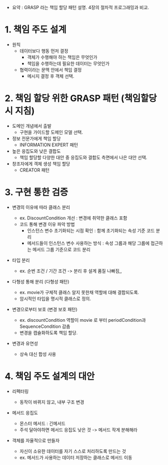 * 요약 : GRASP 라는 책임 할당 패턴 설명. 4장의 절차적 프로그래밍과 비교.

# 1. 책임 주도 설계
* 원칙
	* 데이터보다 행동 먼저 결정
		* 객체가 수행해야 하는 책임은 무엇인가
		* 책임을 수행하는데 필요한 데이터는 무엇인가
	* 협력이라는 문맥 안에서 책임 결정
		* 메시지 결정 후 객체 선택. 

# 2. 책임 할당 위한 GRASP 패턴 (책임할당시 지침)
* 도메인 개념에서 출발
	* 구현을 가이드할 도메인 모델 선택.
* 정보 전문가에게 책임 할당
	* INFORMATION EXPERT 패턴
* 높은 응집도와 낮은 결합도
	* 책임 할당할 다양한 대안 중 응집도와 결합도 측면에서 나은 대안 선택.
* 창조자에게 객체 생성 책임 할당
	* CREATOR 패턴

# 3. 구현 통한 검증
* 변경의 이유에 따라 클래스 분리
	* ex. DiscountCondition 개선 : 변경에 취약한 클래스 포함 
	* 코드 통해 변경 이유 파악 방법
		* 인스턴스 변수 초기화되는 시점 확인 : 함께 초기화되는 속성 기준 코드 분리
		* 메서드들이 인스턴스 변수 사용하는 방식 : 속성 그룹과 해당 그룹에 접근하는 메서드 그룹 기준으로 코드 분리
* 타입 분리
	* ex. 순번 조건 / 기간 조건 -> 분리 후 설계 품질 나빠짐,,
* 다형성 통해 분리 (다형성 패턴)
	* ex. movie가 구체적 클래스 알지 못한채 역할에 대해 결합되도록.
	* 암시적인 타입을 명시적 클래스로 정의.
* 변경으로부터 보호 (변경 보호 패턴)
	* ex. discountCondition 역할이 movie 로 부터 periodCondition과 SequenceCondition 감춤
	* 변경을 캡슐화하도록 책임 할당.

* 변경과 유연성
	* 상속 대신 합성 사용

# 4. 책임 주도 설계의 대안
* 리펙터링
	* 동작이 바뀌지 않고, 내부 구조 변경

 * 메서드 응집도
	 * 몬스터 메서드 : 긴메서드
	 * 주석 달아야하면 메서드 응집도 낮은 것 -> 메서드 작게 분해해라
* 객체를 자율적으로 만들자
	* 자신이 소유한 데이터를 자기 스스로 처리하도록 만드는 것
	* ex. 메서드가 사용하는 데이터 저장하는 클래스로 메서드 이동